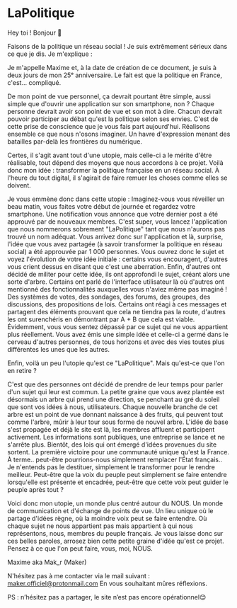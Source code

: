 # LaPolitique

Hey toi !
Bonjour 👋

Faisons de la politique un réseau social ! Je suis extrêmement sérieux dans ce que je dis. Je m'explique :

Je m'appelle Maxime et, à la date de création de ce document, je suis à deux jours de mon 25ᵉ anniversaire. Le fait est que la politique en France, c'est… compliqué.

De mon point de vue personnel, ça devrait pourtant être simple, aussi simple que d'ouvrir une application sur son smartphone, non ? Chaque personne devrait avoir son point de vue et son mot à dire. Chacun devrait pouvoir participer au débat qu'est la politique selon ses envies.
C'est de cette prise de conscience que je vous fais part aujourd'hui. Réalisons ensemble ce que nous n'osons imaginer. Un havre d'expression menant des batailles par-delà les frontières du numérique.


Certes, il s'agit avant tout d'une utopie, mais celle-ci a le mérite d'être réalisable, tout dépend des moyens que nous accordons à ce projet.
Voilà donc mon idée : transformer la politique française en un réseau social.
À l'heure du tout digital, il s'agirait de faire remuer les choses comme elles se doivent.

Je vous emmène donc dans cette utopie :
Imaginez-vous vous réveiller un beau matin, vous faites votre début de journée et regardez votre smartphone. Une notification vous annonce que votre dernier post a été approuvé par de nouveaux membres. C'est super, vous lancez l'application que nous nommerons sobrement "LaPolitique" tant que nous n'aurons pas trouvé un nom adéquat. Vous arrivez donc sur l'application et là, surprise, l'idée que vous avez partagée (à savoir transformer la politique en réseau social) a été approuvée par 1 000 personnes. Vous ouvrez donc le sujet et voyez l'évolution de votre idée initiale : certains vous encouragent, d'autres vous crient dessus en disant que c'est une aberration. Enfin, d'autres ont décidé de militer pour cette idée, ils ont approfondi le sujet, créant alors une sorte d'arbre. Certains ont parlé de l'interface utilisateur là où d'autres ont mentionné des fonctionnalités auxquelles vous n'aviez même pas imaginé ! Des systèmes de votes, des sondages, des forums, des groupes, des discussions, des propositions de lois. Certains ont réagi à ces messages et partagent des éléments prouvant que cela ne tiendra pas la route, d'autres les ont surenchéris en démontrant par A + B que cela est viable. Évidemment, vous vous sentez dépassé par ce sujet qui ne vous appartient plus réellement. Vous avez émis une simple idée et celle-ci a germé dans le cerveau d'autres personnes, de tous horizons et avec des vies toutes plus différentes les unes que les autres.

Enfin, voilà un peu l'utopie qu'est ce "LaPolitique". Mais qu'est-ce que l'on en retire ?

C'est que des personnes ont décidé de prendre de leur temps pour parler d'un sujet qui leur est commun. La petite graine que vous avez plantée est désormais un arbre qui prend une direction, se penchant au gré du soleil que sont vos idées à nous, utilisateurs. Chaque nouvelle branche de cet arbre est un point de vue donnant naissance à des fruits, qui peuvent tout comme l'arbre, mûrir à leur tour sous forme de nouvel arbre.
L'idée de base s'est propagée et déjà le site est là, les membres affluent et participent activement. Les informations sont publiques, une entreprise se lance et ne s'arrête plus. Bientôt, des lois qui ont émergé d'idées provenues du site sortent. La première victoire pour une communauté unique qu'est la France.
À terme.. peut-être pourrions-nous simplement remplacer l'État français.. Je n'entends pas le destituer, simplement le transformer pour le rendre meilleur. Peut-être que la voix du peuple peut simplement se faire entendre lorsqu'elle est présente et encadrée, peut-être que cette voix peut guider le peuple après tout ?

Voici donc mon utopie, un monde plus centré autour du NOUS. Un monde de communication et d'échange de points de vue. Un lieu unique où le partage d'idées règne, où la moindre voix peut se faire entendre. Où chaque sujet ne nous appartient pas mais appartient à qui nous représentons, nous, membres du peuple français.
Je vous laisse donc sur ces belles paroles, arrosez bien cette petite graine d'idée qu'est ce projet. Pensez à ce que l'on peut faire, vous, moi, NOUS.

Maxime aka Mak_r (Maker)


N'hésitez pas à me contacter via le mail suivant : maker.officiel@protonmail.com En vous souhaitant mûres réflexions.

PS : n’hésitez pas a partager, le site n’est pas encore opérationnel😊
